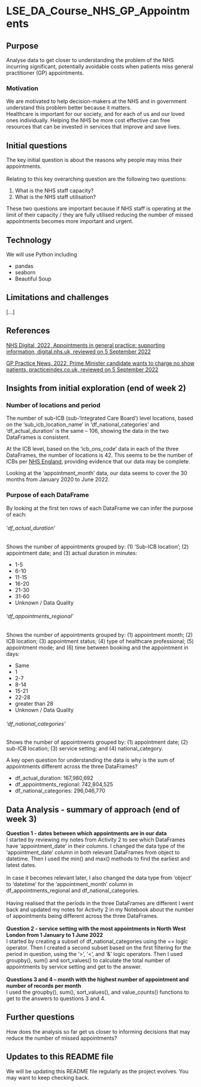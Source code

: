 # LSE_DA_Course_NHS_GP_Appointments
## Purpose
Analyse data to get closer to understanding the problem of the NHS incurring significant, potentially avoidable costs when patients miss general practitioner (GP) appointments.
### Motivation
We are motivated to help decision-makers at the NHS and in government understand this problem better because it matters.\
Healthcare is important for our society, and for each of us and our loved ones individually. Helping the NHS be more cost effective can free resources that can be invested in services that improve and save lives.
## Initial questions
The key initial question is about the reasons why people may miss their appointments.\
\
Relating to this key overarching question are the following two questions:
1. What is the NHS staff capacity?
2. What is the NHS staff utilisation?


These two questions are important because if NHS staff is operating at the limit of their capacity / they are fully utilised reducing the number of missed appointments becomes more important and urgent.
## Technology
We will use Python including
* pandas
* seaborn
* Beautiful Soup
## Limitations and challenges
[...]
## References
[NHS Digital, 2022, Appointments in general practice: supporting information, digital.nhs.uk, reviewed on 5 September 2022](https://digital.nhs.uk/data-and-information/publications/statistical/appointments-in-general-practice/appointments-in-general-practice-supporting-information#guide-to-data-files)

[GP Practice News, 2022, Prime Minister candidate wants to charge no show patients, practiceindex.co.uk, reviewed on 5 September 2022](https://practiceindex.co.uk/gp/blog/news-prime-minister-candidate-wants-to-charge-no-show-patients)

## Insights from initial exploration (end of week 2)

### Number of locations and period
The number of sub-ICB (sub-‘Integrated Care Board’) level locations, based on the ‘sub_icb_location_name’ in ‘df_national_categories’ and ‘df_actual_duration’ is the same – 106, showing the data in the two DataFrames is consistent. 

At the ICB level, based on the ‘icb_ons_code’ data in each of the three DataFrames, the number of locations is 42. This seems to be the number of ICBs per [NHS England](https://www.england.nhs.uk/integratedcare/integrated-care-in-your-area/), providing evidence that our data may be complete.

Looking at the ‘appointment_month’ data, our data seems to cover the 30 months from January 2020 to June 2022.

### Purpose of each DataFrame
By looking at the first ten rows of each DataFrame we can infer the purpose of each:

###### ‘df_actual_duration’
Shows the number of appointments grouped by: (1) ‘Sub-ICB location’; (2) appointment date; and (3) actual duration in minutes:
* 1-5
* 6-10
* 11-15
* 16-20
* 21-30
* 31-60
* Unknown / Data Quality   

###### ‘df_appointments_regional’
Shows the number of appointments grouped by: (1) appointment month; (2) ICB location; (3) appointment status; (4) type of healthcare professional; (5) appointment mode; and (6) time between booking and the appointment in days:
* Same
* 1
* 2-7
* 8-14
* 15-21
* 22-28
* greater than 28
* Unknown / Data Quality

###### ‘df_national_categories’ 
Shows the number of appointments grouped by: (1) appointment date; (2) sub-ICB location; (3) service setting; and (4) national_category.

A key open question for understanding the data is why is the sum of appointments different across the three DataFrames?
* df_actual_duration: 167,980,692
* df_appointments_regional: 742,804,525
* df_national_categories: 296,046,770 


## Data Analysis - summary of approach (end of week 3)
**Question 1 - dates between which appointments are in our data**\
I started by reviewing my notes from Activity 2 to see which DataFrames have ‘appointment_date’ in their columns. I changed the data type of the ‘appointment_date’ column in both relevant DataFrames from object to datetime. Then I used the min() and max() methods to find the earliest and latest dates.\
\
In case it becomes relevant later, I also changed the data type from ‘object’ to ‘datetime’ for the ‘appointment_month’ column in df_appointments_regional and df_national_categories.\
\
Having realised that the periods in the three DataFrames are different I went back and updated my notes for Activity 2 in my Notebook about the number of appointments being different across the three DataFrames.\
\
**Question 2 - service setting with the most appointments in North West London from 1 January to 1 June 2022**\
I started by creating a subset of df_national_categories using the == logic operator. Then I created a second subset based on the first filtering for the period in question, using the ‘>’, ‘<’, and ‘&’ logic operators. Then I used groupby(), sum() and sort_values() to calculate the total number of appointments by service setting and get to the answer.\
\
**Questions 3 and 4 – month with the highest number of appointment and number of records per month**\
I used the groupby(), sum(), sort_values(), and value_counts() functions to get to the answers to questions 3 and 4.

## Further questions
How does the analysis so far get us closer to informing decisions that may reduce the number of missed appointments?

## Updates to this README file
We will be updating this README file regularly as the project evolves. You may want to keep checking back.
